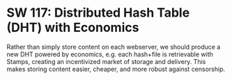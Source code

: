 SW 117: Distributed Hash Table (DHT) with Economics
==================================================

Rather than simply store content on each webserver, we should produce a new DHT
powered by economics, e.g. each hash+file is retrievable with Stamps, creating
an incentivized market of storage and delivery. This makes storing content
easier, cheaper, and more robust against censorship.
